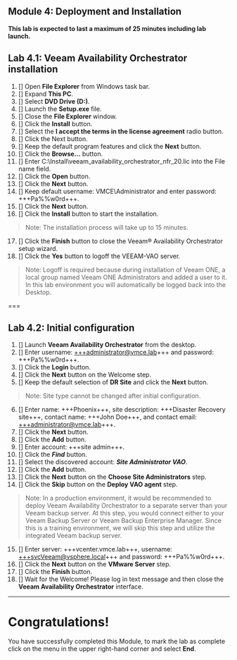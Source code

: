 Module 4: Deployment and Installation
---
**This lab is expected to last a maximum of 25 minutes including lab launch.**

## Lab 4.1: Veeam Availability Orchestrator installation

1. [] Open **File Explorer** from Windows task bar.
2. [] Expand **This PC**.
3. [] Select **DVD Drive (D:)**.
4. [] Launch the **Setup.exe** file.
5. [] Close the **File Explorer** window.
6. [] Click the **Install** button.
7. [] Select the **I accept the terms in the license agreement** radio button.
8. [] Click the Next button.
9. [] Keep the default program features and click the **Next** button.
10. [] Click the **Browse...** button.
11. [] Enter C:\Install\veeam_availability_orchestrator_nfr_20.lic into the File name field.
12. [] Click the **Open** button.
13. [] Click the **Next** button.
14. [] Keep default username: VMCE\Administrator and enter password: +++Pa%%w0rd+++.
15. [] Click the **Next** button.
16. [] Click the **Install** button to start the installation.
> Note: The installation process will take up to 15 minutes.

17. [] Click the **Finish** button to close the Veeam® Availability Orchestrator setup wizard.
18. [] Click the **Yes** button to logoff the VEEAM-VAO server.
> Note: Logoff is required because during installation of Veeam ONE, a local group named Veeam ONE Administrators and added a user to it. In this lab environment you will automatically be logged back into the Desktop.

===

## Lab 4.2: Initial configuration
1. [] Launch **Veeam Availability Orchestrator** from the desktop.
2. [] Enter username: +++administrator@vmce.lab+++ and password: +++Pa%%w0rd+++.
3. [] Click the **Login** button.
4. [] Click the **Next** button on the Welcome step.
5. [] Keep the default selection of **DR Site** and click the **Next** button.
> Note: Site type cannot be changed after initial configuration.

6. [] Enter name: +++Phoenix+++, site description: +++Disaster Recovery site+++, contact name: +++John Doe+++, and contact email: +++administrator@vmce.lab+++.
7. [] Click the **Next** button.
8. [] Click the **Add** button.
9. [] Enter account: +++site admin+++.
10. [] Click the ***Find*** button.
11. [] Select the discovered account: ***Site Administrator VAO***.
12. [] Click the **Add** button.
13. [] Click the **Next** button on the **Choose Site Administrators** step.
14. [] Click the **Skip** button on the **Deploy VAO agent** step.
> Note: In a production environment, it would be recommended to deploy Veeam Availability Orchestrator to a separate server than your Veeam backup server. At this step, you would connect either to your Veeam Backup Server or Veeam Backup Enterprise Manager. Since this is a training environment, we will skip this step and utilize the integrated Veeam backup server.

15. [] Enter server: +++vcenter.vmce.lab+++, username: +++svcVeeam@vsphere.local+++ and password: +++Pa%%w0rd+++.
16. [] Click the **Next** button on the **VMware Server** step.
17. [] Click the **Finish** button.
18. [] Wait for the Welcome! Please log in text message and then close the **Veeam Availability Orchestrator** interface.

---

# Congratulations!

You have successfully completed this Module, to mark the lab as complete click on the menu in the upper right-hand corner and select **End**.
